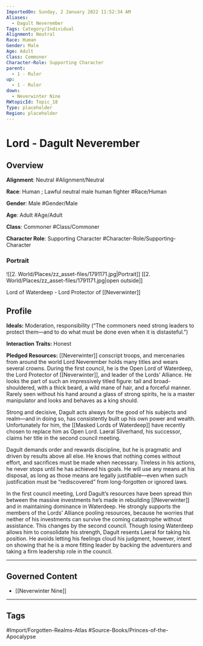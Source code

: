 ```yaml
---
ImportedOn: Sunday, 2 January 2022 11:52:34 AM
Aliases:
  - Dagult Neverember
Tags: Category/Individual
Alignment: Neutral
Race: Human
Gender: Male
Age: Adult
Class: Commoner
Character-Role: Supporting Character
parent:
  - 1 - Ruler
up:
  - 1 - Ruler
down:
  - Neverwinter Nine
RWtopicId: Topic_18
Type: placeholder
Region: placeholder
---
```

# Lord - Dagult Neverember
## Overview
**Alignment**: Neutral
#Alignment/Neutral

**Race**: Human ; Lawful neutral male human fighter
#Race/Human

**Gender**: Male
#Gender/Male

**Age**: Adult
#Age/Adult

**Class**: Commoner
#Class/Commoner

**Character Role**: Supporting Character
#Character-Role/Supporting-Character

### Portrait
![[2. World/Places/zz_asset-files/1791171.jpg|Portrait]]
[[2. World/Places/zz_asset-files/1791171.jpg|open outside]]

Lord of Waterdeep - Lord Protector of [[Neverwinter]]

## Profile
**Ideals:** Moderation, responsibility (“The commoners need strong leaders to protect them—and to do what must be done even when it is distasteful.”)

**Interaction Traits:** Honest

**Pledged Resources:** [[Neverwinter]] conscript troops, and mercenaries from around the world Lord Neverember holds many titles and wears several crowns. During the first council, he is the Open Lord of Waterdeep, the Lord Protector of [[Neverwinter]], and leader of the Lords’ Alliance. He looks the part of such an impressively titled figure: tall and broad-shouldered, with a thick beard, a wild mane of hair, and a forceful manner. Rarely seen without his hand around a glass of strong spirits, he is a master manipulator and looks and behaves as a king should.

Strong and decisive, Dagult acts always for the good of his subjects and realm—and in doing so, has consistently built up his own power and wealth. Unfortunately for him, the [[Masked Lords of Waterdeep]] have recently chosen to replace him as Open Lord. Laeral Silverhand, his successor, claims her title in the second council meeting.

Dagult demands order and rewards discipline, but he is pragmatic and driven by results above all else. He knows that nothing comes without effort, and sacrifices must be made when necessary. Tireless in his actions, he never stops until he has achieved his goals. He will use any means at his disposal, as long as those means are legally justifiable—even when such justification must be “rediscovered” from long-forgotten or ignored laws.

In the first council meeting, Lord Dagult’s resources have been spread thin between the massive investments he’s made in rebuilding [[Neverwinter]] and in maintaining dominance in Waterdeep. He strongly supports the members of the Lords’ Alliance pooling resources, because he worries that neither of his investments can survive the coming catastrophe without assistance. This changes by the second council. Though losing Waterdeep allows him to consolidate his strength, Dagult resents Laeral for taking his position. He avoids letting his feelings cloud his judgment, however, intent on showing that he is a more fitting leader by backing the adventurers and taking a firm leadership role in the council.

---
## Governed Content
- [[Neverwinter Nine]]


---
## Tags
#Import/Forgotten-Realms-Atlas #Source-Books/Princes-of-the-Apocalypse

